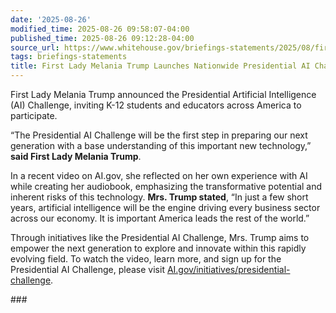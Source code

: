 ```yaml
---
date: '2025-08-26'
modified_time: 2025-08-26 09:58:07-04:00
published_time: 2025-08-26 09:12:28-04:00
source_url: https://www.whitehouse.gov/briefings-statements/2025/08/first-lady-melania-trump-launches-nationwide-presidential-ai-challenge/
tags: briefings-statements
title: First Lady Melania Trump Launches Nationwide Presidential AI Challenge
---
```

 
First Lady Melania Trump announced the Presidential Artificial
Intelligence (AI) Challenge, inviting K-12 students and educators across
America to participate.

“The Presidential AI Challenge will be the first step in preparing our
next generation with a base understanding of this important new
technology,” **said First Lady Melania Trump**.

In a recent video on AI.gov, she reflected on her own experience with AI
while creating her audiobook, emphasizing the transformative potential
and inherent risks of this technology. **Mrs. Trump stated**, “In just a
few short years, artificial intelligence will be the engine driving
every business sector across our economy. It is important America leads
the rest of the world.”

Through initiatives like the Presidential AI Challenge, Mrs. Trump aims
to empower the next generation to explore and innovate within this
rapidly evolving field. To watch the video, learn more, and sign up for
the Presidential AI Challenge, please visit
[AI.gov/initiatives/presidential-challenge](https://ai.gov/initiatives/presidential-challenge).

\###
